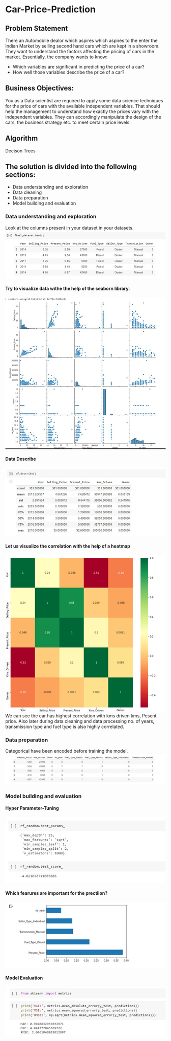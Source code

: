 # Car-Price-Prediction
## Problem Statement 
There an Automobile dealor which aspires which aspires to the enter the Indian Market by selling second hand cars which are kept in a showroom. They want to understand the factors affecting the pricing of cars in the market. Essentially, the company wants to know:
- Which variables are significant in predicting the price of a car?
- How well those variables describe the price of a car?

## Business Objectives:
You as a Data scientist are required to apply some data science techniques for the price of cars with the available independent variables. That should help the management to understand how exactly the prices vary with the independent variables. They can accordingly manipulate the design of the cars, the business strategy etc. to meet certain price levels.

## Algorithm
Decison Trees

## The solution is divided into the following sections:
- Data understanding and exploration
- Data cleaning
- Data preparation
- Model building and evaluation

### Data understanding and exploration
Look at the columns present in your dataset in your datasets. 
![](https://github.com/Shakzhaf/carr_prediction_final/blob/main/Content/head.JPG)

#### Try to visualize data withe the help of the seaborn library.
![](https://github.com/Shakzhaf/carr_prediction_final/blob/main/Content/Visualize.JPG)

#### Data Describe
![](https://github.com/Shakzhaf/carr_prediction_final/blob/main/Content/Desvribe%20the%20data.JPG)

#### Let us visualize the correlation with the help of a heatmap
![](https://github.com/Shakzhaf/carr_prediction_final/blob/main/Content/Heatmap.JPG)<br />
We can see the car has highest correlation with kms driven kms, Pesent price. Also later during data cleaning and data processing  no. of years, transmission type and fuel type is also highly correlated.

### Data preparation
Categorical have been encoded before training the model.
![](https://github.com/Shakzhaf/carr_prediction_final/blob/main/Content/Encode.JPG)

###  Model building and evaluation
#### Hyper Parameter-Tuning
![](https://github.com/Shakzhaf/carr_prediction_final/blob/main/Content/Best%20Score.JPG)

#### Which fearures are important for the prectiion?
![](https://github.com/Shakzhaf/carr_prediction_final/blob/main/Content/Model%20importance.JPG)

#### Model Evaluation
![](https://github.com/Shakzhaf/carr_prediction_final/blob/main/Content/metrics.JPG)
